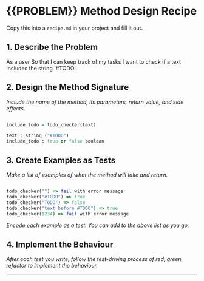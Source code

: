 # {{PROBLEM}} Method Design Recipe

Copy this into a `recipe.md` in your project and fill it out.

## 1. Describe the Problem

As a user
So that I can keep track of my tasks
I want to check if a text includes the string '#TODO'.



## 2. Design the Method Signature

_Include the name of the method, its parameters, return value, and side effects._


```ruby

include_todo = todo_checker(text)

text : string ("#TODO")
include_todo : true or false boolean

```

## 3. Create Examples as Tests

_Make a list of examples of what the method will take and return._


```ruby

todo_checker("") => fail with error message 
todo_checker("#TODO") => true 
todo_checker("TODO") => false
todo_checker("text before #TODO") => true
todo_checker(1234) => fail with error message

```

_Encode each example as a test. You can add to the above list as you go._

## 4. Implement the Behaviour

_After each test you write, follow the test-driving process of red, green, refactor to implement the behaviour._


<!-- BEGIN GENERATED SECTION DO NOT EDIT -->

---